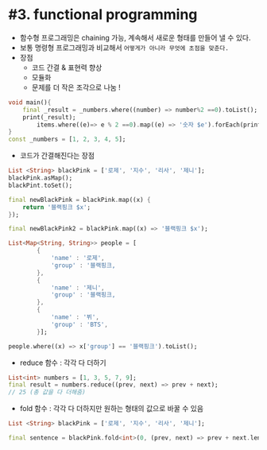 # #3. functional programming

- 함수형 프로그래밍은 chaining 가능, 계속해서 새로운 형태를 만들어 낼 수 있다.
- 보통 명령형 프로그래밍과 비교해서 `어떻게가 아니라 무엇에 초점을 맞춘다.`
- 장점
    - 코드 간결 & 표현력 향상
    - 모듈화
    - 문제를 더 작은 조각으로 나눔 !

```dart
void main(){
	final _result = _numbers.where((number) => number%2 ==0).toList();
	print(_result);
		items.where((e)=> e % 2 ==0).map((e) => '숫자 $e').forEach(print);
}
const _numbers = [1, 2, 3, 4, 5];

```

- 코드가 간결해진다는 장점

```dart
List <String> blackPink = ['로제', '지수', '리사', '제니'];
blackPink.asMap();
blackPint.toSet();

final newBlackPink = blackPink.map((x) {
	return '블랙핑크 $x';
});

final newBlackPink2 = blackPink.map((x) => '블랙핑크 $x');

List<Map<String, String>> people = [
		{
			'name' : '로제',
			'group' : '블랙핑크,
		},
		{
			'name' : '제니',
			'group' : '블랙핑크,
		},
		{
			'name' : '뷔',
			'group' : 'BTS',
		}];

people.where((x) => x['group'] == '블랙핑크').toList();
```

- reduce 함수 : 각각 다 더하기

```dart
List<int> numbers = [1, 3, 5, 7, 9];
final result = numbers.reduce((prev, next) => prev + next);
// 25 (총 값을 다 더해줌)
```

- fold 함수 : 각각 다 더하지만 원하는 형태의 값으로 바꿀 수 있음

```dart
List <String> blackPink = ['로제', '지수', '리사', '제니'];

final sentence = blackPink.fold<int>(0, (prev, next) => prev + next.length);
```
